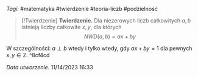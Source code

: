 _Tagi:_ #matematyka #twierdzenie #teoria-liczb #podzielność 

 > [!Twierdzenie]
> __Twierdzenie.__ Dla niezerowych liczb całkowitych $a,b$ istnieją liczby całkowite $x,y$, dla których
> $$
> NWD(a,b)=ax+by
> $$

W szczególności: $a\perp b$ wtedy i tylko wtedy, gdy $ax+by=1$ dla pewnych $x,y\in\mathbb{Z}$. ^8cf4cd

_Data utworzenie._ 11/14/2023 16:33 